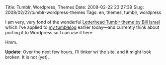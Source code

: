Title: Tumblr, Wordpress, Themes
Date: 2008-02-22 23:27:39
Slug: 2008/02/22/tumblr-wordpress-themes
Tags: en, themes, tumblr, wordpress


I am very, very fond of the wonderful [Letterhead Tumblr theme by Bill
Israel][1] which I’ve applied to [my tumblelog][2] earlier today—and currently
think about porting it to Wordpress so I can use it here.

Hmm.

**Update**: Over the next few hours, I’ll tinker w/ the site, and it might look broken. It is not (yet).

   [1]: http://letterhead.tumblr.com/
   [2]: http://tumblr.zottmann.org/
